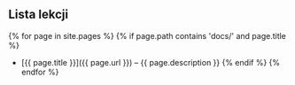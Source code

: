 ## Lista lekcji

{% for page in site.pages %}
{% if page.path contains 'docs/' and page.title %}
- [{{ page.title }}]({{ page.url }}) – {{ page.description }}
  {% endif %}
{% endfor %}